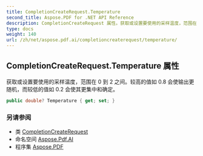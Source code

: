 ```yaml
---
title: CompletionCreateRequest.Temperature
second_title: Aspose.PDF for .NET API Reference
description: CompletionCreateRequest 属性。获取或设置要使用的采样温度，范围在 0 到 2 之间。较高的值如 0.8 会使输出更随机，而较低的值如 0.2 会使其更集中和确定。
type: docs
weight: 140
url: /zh/net/aspose.pdf.ai/completioncreaterequest/temperature/
---
```

## CompletionCreateRequest.Temperature 属性

获取或设置要使用的采样温度，范围在 0 到 2 之间。较高的值如 0.8 会使输出更随机，而较低的值如 0.2 会使其更集中和确定。

```csharp
public double? Temperature { get; set; }
```

### 另请参阅

* 类 [CompletionCreateRequest](../)
* 命名空间 [Aspose.Pdf.AI](../../../aspose.pdf.ai/)
* 程序集 [Aspose.PDF](../../../)
